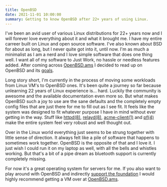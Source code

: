 ```yaml
---
title: OpenBSD
date: 2021-11-01 10:00:00
summary: Getting to know OpenBSD after 22+ years of using Linux.
---
```


I've been an avid user of various Linux distributions for 22+ years now and I will forever love everything about it and what it brought me. I have my entire carreer built on Linux and open source software. I've also known about BSD for about as long, but I never quite got into it, until now. I'm as much a minimalist as I am a nerd and I love simple software that does one thing well. I want all of my software to Just Work, no hassle or needless features added. After coming across [OpenBSD.ams](https://openbsd.amsterdam/) I decided to read up on OpenBSD and its [goals](https://www.openbsd.org/goals.html).

Long story short, I'm currently in the process of moving some workloads from Linux VM's to OpenBSD ones. It's been quite a journey so far because unlearning 22 years of Linux experience is... hard. Luckily the community is awesome and the available documentation even more so. But what makes OpenBSD such a joy to use are the sane defaults and the completely empty config files that are just there for me to fill out as I see fit. It feels like the system was designed to fit whatever purpose I have in mind without ever getting in the way. Stuff like [httpd(8)](https://man.openbsd.org/httpd.8), [relayd(8)](https://man.openbsd.org/relayd.8), [acme-client(1)](https://man.openbsd.org/acme-client.1) and [pf(4)](https://man.openbsd.org/pf.4) make the entire system feel very robust and well thought out.

Over in the Linux world everything just seems to be strung together with little sense of direction. It always felt like a pile of software that happens to sometimes work together. OpenBSD is the opposite of that and I love it. I just wish I could run it on my laptop as well, with all the bells and whistles working. But that's a bit of a pipe dream as bluetooth support is currently completely missing.

For now it's a great operating system for servers for me. If you also want to play around with OpenBSD and indirectly [support the foundation](https://www.openbsdfoundation.org/) I would highly recommend getting a VM over at [OpenBSD.ams](https://openbsd.amsterdam/).
